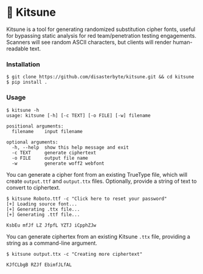# 🦊 Kitsune

Kitsune is a tool for generating randomized substitution cipher fonts, useful for bypassing static analysis for red team/penetration testing engagements. Scanners will see random ASCII characters, but clients will render human-readable text.

### Installation

```console
$ git clone https://github.com/disasterbyte/kitsune.git && cd kitsune
$ pip install .
```

### Usage

```console
$ kitsune -h
usage: kitsune [-h] [-c TEXT] [-o FILE] [-w] filename

positional arguments:
  filename    input filename

optional arguments:
  -h, --help  show this help message and exit
  -c TEXT     generate ciphertext
  -o FILE     output file name
  -w          generate woff2 webfont
```

You can generate a cipher font from an existing TrueType file, which will create `output.ttf` and `output.ttx` files. Optionally, provide a string of text to convert to ciphertext.

```console
$ kitsune Roboto.ttf -c "Click here to reset your password"
[+] Loading source font...
[+] Generating .ttx file...
[+] Generating .ttf file...

KsbEu mfJf LZ JfpfL YZTJ iCpphZJw
```

You can generate ciphertex from an existing Kitsune `.ttx` file, providing a string as a command-line argument.

```console
$ kitsune output.ttx -c "Creating more ciphertext"

KJfCLbgB RZJf EbimfJLfAL
```

